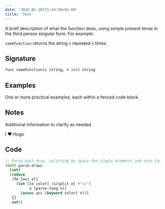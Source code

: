 ```yaml
---
date: '2025-01-26T21:44:58+01:00'
title: 'Test'
---
```


A brief description of what the function does, using simple present tense in the third person singular form. For example:

`someFunction` returns the string `s` repeated `n` times.

## Signature

```python
func someFunction(s string, n int) string
```

## Examples

One or more practical examples, each within a fenced code block.

## Notes

Additional information to clarify as needed.

I :heart: Hugo

## Code

``` clojure
;; Parse each draw, splitting by space the single elements and turn them into a map:
(defn parse-draws
  [set]
  (reduce
   (fn [acc el]
     (let [[n color] (s/split el #"\s")
           n (parse-long n)]
       (assoc acc (keyword color) n)))
   {}
   set))
```
